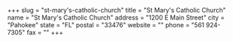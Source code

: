+++
slug = "st-mary's-catholic-church"
title = "St Mary's Catholic Church"
name = "St Mary's Catholic Church"
address = "1200 E Main Street"
city = "Pahokee"
state = "FL"
postal = "33476"
website = ""
phone = "561 924-7305"
fax = ""
+++
